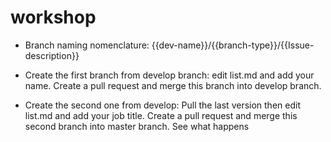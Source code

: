 # workshop

- Branch naming nomenclature: {{dev-name}}/{{branch-type}}/{{Issue-description}}
- Create the first branch from develop branch: edit list.md and add your name. Create a pull request and merge this branch into develop branch.

- Create the second one from develop: Pull the last version then edit list.md and add your job title. Create a pull request and merge this second branch into master branch. See what happens